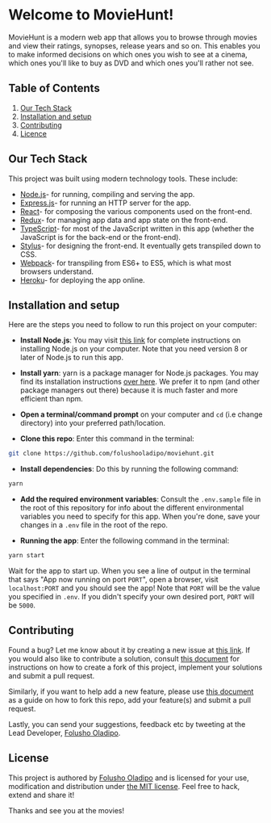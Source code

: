 # Welcome to MovieHunt!
MovieHunt is a modern web app that allows you to browse through movies and view their ratings, synopses, release years and so on. This enables you to make informed decisions on which ones you wish to see at a cinema, which ones you'll like to buy as DVD and which ones you'll rather not see.

## Table of Contents

  1. [Our Tech Stack](#our-tech-stack)
  1. [Installation and setup](#installation-and-setup)
  1. [Contributing](#contributing)
  1. [Licence](#license)

## Our Tech Stack

This project was built using modern technology tools. These include:
- [Node.js](https://nodejs.org/)- for running, compiling and serving the app.
- [Express.js](https://expressjs.com/)- for running an HTTP server for the app.
- [React](https://facebook.github.io/react/)- for composing the various components used on the front-end.
- [Redux](https://redux.js.org/)- for managing app data and app state on the front-end.
- [TypeScript](https://www.typescriptlang.org/)- for most of the JavaScript written in this app (whether the JavaScript is for the back-end or the front-end).
- [Stylus](stylus-lang.com/)- for designing the front-end. It eventually gets transpiled down to CSS.
- [Webpack](https://webpack.js.org/)- for transpiling from ES6+ to ES5, which is what most browsers understand.
- [Heroku](https://www.heroku.com)- for deploying the app online.



## Installation and setup

Here are the steps you need to follow to run this project on your computer:
- **Install Node.js**: You may visit [this link](https://nodejs.org/en/download/)
 for complete instructions on installing Node.js on your computer. Note that you need version 8 or later of Node.js to run this app.

- **Install yarn**: yarn is a package manager for Node.js packages. You may find its installation instructions [over here](https://yarnpkg.com/en/docs/install). We prefer it to npm (and other package managers out there) because it is much faster and more efficient than npm.

- **Open a terminal/command prompt** on your computer and `cd` (i.e change directory) into your
 preferred path/location.

- **Clone this repo**: Enter this command in the terminal:

```bash
git clone https://github.com/folushooladipo/moviehunt.git
```

- **Install dependencies**: Do this by running the following command:

```bash
yarn
```

- **Add the required environment variables**: Consult the `.env.sample`
 file in the root of this repository for info about the different
 environmental variables you need to specify for this app. When
 you're done, save your changes in a `.env` file in the root of
 the repo.

- **Running the app**: Enter the following command in the terminal:
```bash
yarn start
```
Wait for the app to start up. When you see a line of output in the terminal that says "App now running on port `PORT`", open a browser, visit `localhost:PORT` and you should see the app! Note that `PORT` will be the value you specified in `.env`. If you didn't specify your own desired port, `PORT` will be `5000`.

## Contributing

Found a bug? Let me know about it by creating a new issue at
 [this link](https://github.com/folushooladipo/moviehunt/issues). If you would also like to contribute a solution, consult [this document](https://help.github.com/articles/fork-a-repo/) for
 instructions on how to create a fork of this project, implement your
 solutions and submit a pull request.
 
Similarly, if you want to help add a new feature, please use
 [this document](https://help.github.com/articles/fork-a-repo/) as a guide
 on how to fork this repo, add your feature(s) and submit a pull request.
 
Lastly, you can send your
 suggestions, feedback etc by tweeting at the
 Lead Developer,
 [Folusho Oladipo](https://twitter.com/folushooladipo).


## License

This project is authored by [Folusho Oladipo](https://www.linkedin.com/in/folushooladipo/)
  and is licensed for your use, modification and distribution under
  [the MIT license](https://en.wikipedia.org/wiki/MIT_License). Feel
  free to hack, extend and share it!

Thanks and see you at the movies!
